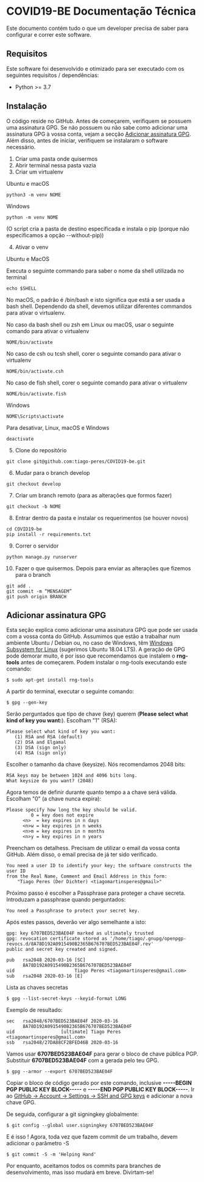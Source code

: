 # COVID19-BE Documentação Técnica

Este documento contém tudo o que um developer precisa de saber para configurar e correr este software.

## Requisitos

Este software foi desenvolvido e otimizado para ser executado com os seguintes requisitos / dependências:

* Python >= 3.7

## Instalação

O código reside no GitHub. Antes de começarem, verifiquem se possuem uma assinatura GPG. Se não possuem ou não sabe como adicionar uma assinatura GPG à vossa conta, vejam a secção [Adicionar assinatura GPG](#adicionar-assinatura-gpg). Além disso, antes de iniciar, verifiquem se instalaram o software necessário.

1. Criar uma pasta onde quisermos
2. Abrir terminal nessa pasta vazia
3. Criar um virtualenv

Ubuntu e macOS

    python3 -m venv NOME

Windows


    python -m venv NOME

(O script cria a pasta de destino especificada e instala o pip (porque não especificamos a opção --without-pip))

4. Ativar o venv

Ubuntu e MacOS

Executa o seguinte commando para saber o nome da shell utilizada no terminal
    
    echo $SHELL

No macOS, o padrão é /bin/bash e isto significa que está a ser usada a bash shell. Dependendo da shell, devemos utilizar diferentes commandos para ativar o virtualenv.

No caso da bash shell ou zsh em Linux ou macOS, usar o seguinte comando para ativar o virtualenv

    NOME/bin/activate

No caso de csh ou tcsh shell, corer o seguinte comando para ativar o virtualenv
    
    NOME/bin/activate.csh

No caso de fish shell, corer o seguinte comando para ativar o virtualenv
    
    NOME/bin/activate.fish

Windows
    
    NOME\Scripts\activate

Para desativar, Linux, macOS e Windows

    deactivate


5.	Clone do repositório
   
  ````
  git clone git@github.com:tiago-peres/COVID19-be.git
  ````
    
6.	Mudar para o branch develop
  
  ````
  git checkout develop
  ````
    
7.	Criar um branch remoto (para as alterações que formos fazer)
  
  ````
  git checkout -b NOME
  ````
    
8.	Entrar dentro da pasta e instalar os requerimentos (se houver novos) 

   ````
   cd COVID19-be
   pip install -r requirements.txt 
   ````
    
9.	Correr o servidor

   ````
   python manage.py runserver 
   ````


10. Fazer o que quisermos. Depois para enviar as alterações que fizemos para o branch
   
   ````
   git add .
   git commit -m “MENSAGEM”
   git push origin BRANCH
   ````

## Adicionar assinatura GPG

Esta seção explica como adicionar uma assinatura GPG que pode ser usada com a vossa conta do GitHub. Assumimos que estão a trabalhar num ambiente Ubuntu / Debian ou, no caso de Windows, têm [Windows Subsystem for Linux](https://docs.microsoft.com/en-us/windows/wsl/install-win10) (sugerimos Ubuntu 18.04 LTS). A geração de GPG pode demorar muito, é por isso que recomendamos que instalem o **rng-tools** antes de começarem. Podem instalar o rng-tools executando este comando:

```commandline
$ sudo apt-get install rng-tools
```

A partir do terminal, executar o seguinte comando:

```commandline
$ gpg --gen-key
```

Serão perguntados que tipo de chave (key) querem (**Please select what kind of key you want:**). Escolham "1" (RSA):

```commandline
Please select what kind of key you want:
   (1) RSA and RSA (default)
   (2) DSA and Elgamal
   (3) DSA (sign only)
   (4) RSA (sign only)
```

Escolher o tamanho da chave (keysize). Nós recomendamos 2048 bits:

```commandline
RSA keys may be between 1024 and 4096 bits long.
What keysize do you want? (2048)
```

Agora temos de definir durante quanto tempo a a chave será válida. Escolham "0" (a chave nunca expira):

```commandline
Please specify how long the key should be valid.
         0 = key does not expire
      <n>  = key expires in n days
      <n>w = key expires in n weeks
      <n>m = key expires in n months
      <n>y = key expires in n years
```

Preencham os detalhess. Precisam de utilizar o email da vossa conta GitHub. Além disso, o email precisa de já ter sido verificado.

```commandline
You need a user ID to identify your key; the software constructs the user ID
from the Real Name, Comment and Email Address in this form:
    "Tiago Peres (Der Dichter) <tiagomartinsperes@gmail>"
```

Próximo passo é escolher a Passphrase para proteger a chave secreta. Introduzam a passphrase quando perguntados:

```commandline
You need a Passphrase to protect your secret key.
```

Após estes passos, deverão ver algo semelhante a isto:

```commandline
gpg: key 6707BED523BAE04F marked as ultimately trusted
gpg: revocation certificate stored as '/home/tiago/.gnupg/openpgp-revocs.d/8A78D192A0915490B2365B676707BED523BAE04F.rev'
public and secret key created and signed.

pub   rsa2048 2020-03-16 [SC]
      8A78D192A0915490B2365B676707BED523BAE04F
uid                      Tiago Peres <tiagomartinsperes@gmail.com>
sub   rsa2048 2020-03-16 [E]
```

Lista as chaves secretas

```commandline
$ gpg --list-secret-keys --keyid-format LONG
```

Exemplo de resultado:

```commandline
sec   rsa2048/6707BED523BAE04F 2020-03-16
      8A78D192A0915490B2365B676707BED523BAE04F
uid                 [ultimate] Tiago Peres <tiagomartinsperes@gmail.com>
ssb   rsa2048/27DA88CF2BFED46B 2020-03-16
```

Vamos usar **6707BED523BAE04F** para gerar o bloco de chave pública PGP. Substituir **6707BED523BAE04F** com a gerada pelo teu GPG. 

```commandline
$ gpg --armor --export 6707BED523BAE04F
```

Copiar o bloco de código gerado por este comando, inclusive **-----BEGIN PGP PUBLIC KEY BLOCK-----** e 
**-----END PGP PUBLIC KEY BLOCK-----**. Ir ao [GitHub -> Account -> Settings -> SSH and GPG keys](https://github.com/settings/keys) 
e adicionar a nova chave GPG.

De seguida, configurar a git signingkey globalmente:

```commandline
$ git config --global user.signingkey 6707BED523BAE04F
```

E é isso ! Agora, toda vez que fazem commit de um trabalho, devem adicionar o parâmetro -S

```commandline
$ git commit -S -m 'Helping Hand'
```

Por enquanto, aceitamos todos os commits para branches de desenvolvimento, mas isso mudará em breve. Divirtam-se!
